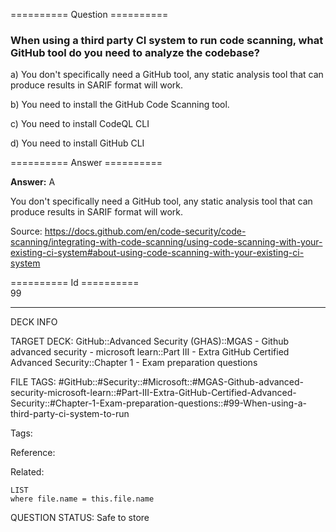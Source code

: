 ========== Question ==========  

### When using a third party CI system to run code scanning, what GitHub tool do you need to analyze the codebase?

a) You don't specifically need a GitHub tool, any static analysis tool that can produce results in SARIF format will work.

b) You need to install the GitHub Code Scanning tool.

c) You need to install CodeQL CLI

d) You need to install GitHub CLI  

========== Answer ==========  

**Answer:** A

You don't specifically need a GitHub tool, any static analysis tool that can produce results in SARIF format will work.

Source: https://docs.github.com/en/code-security/code-scanning/integrating-with-code-scanning/using-code-scanning-with-your-existing-ci-system#about-using-code-scanning-with-your-existing-ci-system

========== Id ==========  
99

---

DECK INFO

TARGET DECK: GitHub::Advanced Security (GHAS)::MGAS - Github advanced security - microsoft learn::Part III - Extra GitHub Certified Advanced Security::Chapter 1 - Exam preparation questions

FILE TAGS: #GitHub::#Security::#Microsoft::#MGAS-Github-advanced-security-microsoft-learn::#Part-III-Extra-GitHub-Certified-Advanced-Security::#Chapter-1-Exam-preparation-questions::#99-When-using-a-third-party-ci-system-to-run

Tags:

Reference:

Related:

```dataview
LIST
where file.name = this.file.name
```

QUESTION STATUS: Safe to store
